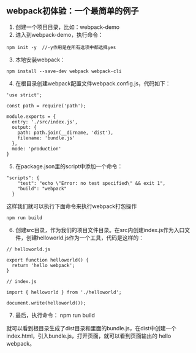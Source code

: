 ## **webpack初体验：一个最简单的例子**
1. 创建一个项目目录，比如：webpack-demo
2. 进入到webpack-demo，执行命令：
```
npm init -y  //-y作用是在所有选项中都选择yes
```
3. 本地安装webpack：
```
npm install --save-dev webpack webpack-cli
```
4. 在根目录创建webpack配置文件webpack.config.js，代码如下：
```
'use strict';

const path = require('path');

module.exports = {
  entry: './src/index.js',
  output: {
    path: path.join(__dirname, 'dist'),
    filename: 'bundle.js'
  },
  mode: 'production'
}
```
5. 在package.json里的script中添加一个命令：
```
"scripts": {
    "test": "echo \"Error: no test specified\" && exit 1",
    "build": "webpack"
  }
```
这样我们就可以执行下面命令来执行webpack打包操作
```
npm run build
```

6. 创建src目录，作为我们的项目文件目录。在src内创建index.js作为入口文件，创建helloworld.js作为一个工具，代码是这样的：
```
// helloworld.js

export function helloworld() {
  return 'hello webpack';
}
```
```
// index.js

import { helloworld } from './helloworld';

document.write(helloworld());
```

7. 最后，执行命令： npm run build 

就可以看到根目录生成了dist目录和里面的bundle.js，在dist中创建一个index.html，引入bundle.js，打开页面，就可以看到页面输出的 hello webpack。
